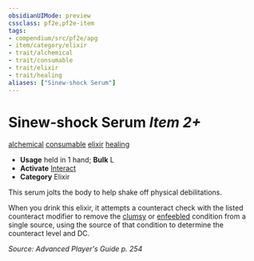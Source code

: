 ```yaml
---
obsidianUIMode: preview
cssclass: pf2e,pf2e-item
tags:
- compendium/src/pf2e/apg
- item/category/elixir
- trait/alchemical
- trait/consumable
- trait/elixir
- trait/healing
aliases: ["Sinew-shock Serum"]
---
```

# Sinew-shock Serum *Item 2+*  
[alchemical](rules/traits/alchemical.md "Alchemical Item Trait")  [consumable](rules/traits/consumable.md "Consumable Item Trait")  [elixir](rules/traits/elixir.md "Elixir Item Trait")  [healing](rules/traits/healing.md "Healing Effect Trait")  

- **Usage** held in 1 hand; **Bulk** L
- **Activate** [Interact](rules/actions/interact.md)
- **Category** Elixir

This serum jolts the body to help shake off physical debilitations.

When you drink this elixir, it attempts a counteract check with the listed counteract modifier to remove the [clumsy](rules/conditions.md#Clumsy) or [enfeebled](rules/conditions.md#Enfeebled) condition from a single source, using the source of that condition to determine the counteract level and DC.

*Source: Advanced Player's Guide p. 254*